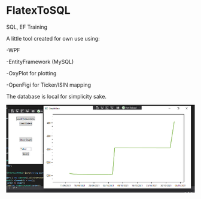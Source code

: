 # FlatexToSQL
SQL, EF Training

A little tool created for own use using:

-WPF

-EntityFramework (MySQL)

-OxyPlot for plotting

-OpenFigi for Ticker/ISIN mapping


The database is local for simplicity sake.


![Graph](https://github.com/jhigatzberger/FlatexToSQL/blob/main/Screenshots/Graph.PNG?raw=true)

